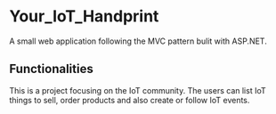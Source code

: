 # Your_IoT_Handprint
A small web application following the MVC pattern bulit with ASP.NET.

Functionalities
-----
This is a project focusing on the IoT community. The users can list IoT things to sell, order products and also create or follow IoT events. 
